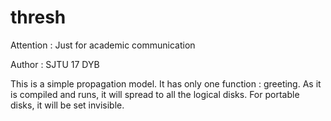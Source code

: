 # thresh
Attention : Just for academic communication

Author : SJTU 17 DYB

This is a simple propagation model.
It has only one function : greeting.
As it is compiled and runs, it will spread to all the logical disks.
For portable disks, it will be set invisible.
